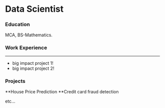 # Data Scientist

### Education
MCA, BS-Mathematics.

### Work Experience
******
- big impact project 1!
- big impact project 2!


### Projects
**House Price Prediction
**Credit card fraud detection

etc...
